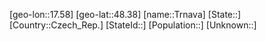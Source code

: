 ﻿---
location: [48.38,17.58]
type: City
tags:
- geo/City


SpocWebEntityId: 34989
isDeleted: false
confidential: public

---
[geo-lon::17.58]
[geo-lat::48.38]
[name::Trnava]
[State::]
[Country::Czech_Rep.]
[StateId::]
[Population::]
[Unknown::]

